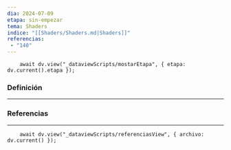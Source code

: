 ```yaml
---
dia: 2024-07-09
etapa: sin-empezar
tema: Shaders
indice: "[[Shaders/Shaders.md|Shaders]]"
referencias: 
 - "140"
---
```

```dataviewjs
	await dv.view("_dataviewScripts/mostarEtapa", { etapa: dv.current().etapa });
```
### Definición
---




### Referencias
---
```dataviewjs
	await dv.view("_dataviewScripts/referenciasView", { archivo: dv.current() });
```